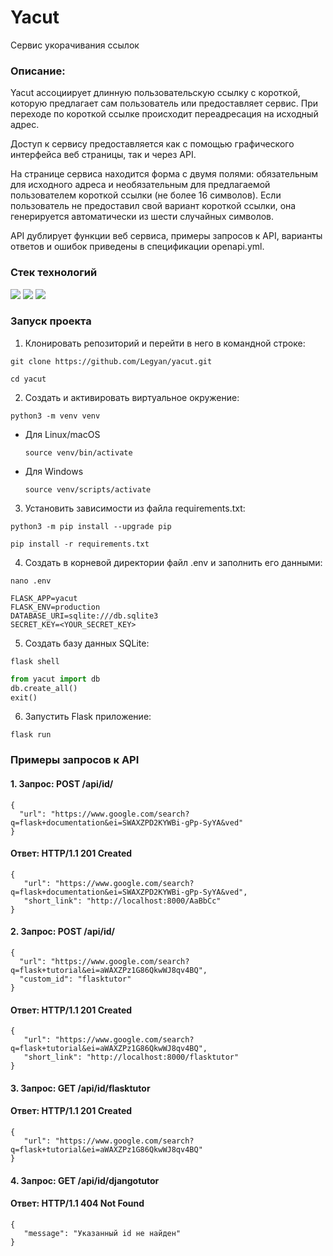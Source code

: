 # Yacut

Сервис укорачивания ссылок

### Описание:

Yacut ассоциирует длинную пользовательскую ссылку с короткой, которую предлагает сам пользователь или предоставляет сервис.
При переходе по короткой ссылке происходит переадресация на исходный адрес.

Доступ к сервису предоставляется как с помощью графического интерфейса веб страницы, так и через API.

На странице сервиса находится форма с двумя полями: обязательным для исходного адреса и необязательным для предлагаемой пользователем короткой ссылки (не более 16 символов). Если пользователь не предоставил свой вариант короткой ссылки, она генерируется автоматически из шести случайных символов.

API дублирует функции веб сервиса, примеры запросов к API, варианты ответов и ошибок приведены в спецификации openapi.yml.

### Стек технологий 

![](https://img.shields.io/badge/Python-3.10-black?style=flat&logo=python) 
![](https://img.shields.io/badge/Flask-2.0.2-black?style=flat&logo=flask)
![](https://img.shields.io/badge/SQLAlchemy-1.4.29-black?style=flat)

### Запуск проекта

1. Клонировать репозиторий и перейти в него в командной строке:

```
git clone https://github.com/Legyan/yacut.git
```

```
cd yacut
```

2. Cоздать и активировать виртуальное окружение:

```
python3 -m venv venv
```

* Для Linux/macOS

    ```
    source venv/bin/activate
    ```

* Для Windows

    ```
    source venv/scripts/activate
    ```

3. Установить зависимости из файла requirements.txt:

```
python3 -m pip install --upgrade pip
```

```
pip install -r requirements.txt
```

4. Создать в корневой директории файл .env и заполнить его данными:

```
nano .env
```

```
FLASK_APP=yacut
FLASK_ENV=production
DATABASE_URI=sqlite:///db.sqlite3
SECRET_KEY=<YOUR_SECRET_KEY>
```

5. Создать базу данных SQLite:

```
flask shell
```

```python
from yacut import db
db.create_all()
exit()
```

6. Запустить Flask приложение:

```
flask run
```

### Примеры запросов к API

#### 1. Запрос: POST /api/id/

```
{
  "url": "https://www.google.com/search?q=flask+documentation&ei=SWAXZPD2KYWBi-gPp-SyYA&ved"
}
```

#### Ответ: HTTP/1.1 201 Created

```
{
   "url": "https://www.google.com/search?q=flask+documentation&ei=SWAXZPD2KYWBi-gPp-SyYA&ved",
   "short_link": "http://localhost:8000/AaBbCc"
}
```

#### 2. Запрос: POST /api/id/

```
{
  "url": "https://www.google.com/search?q=flask+tutorial&ei=aWAXZPz1G86QkwWJ8qv4BQ",
  "custom_id": "flasktutor"
}
```

#### Ответ: HTTP/1.1 201 Created

```
{
   "url": "https://www.google.com/search?q=flask+tutorial&ei=aWAXZPz1G86QkwWJ8qv4BQ",
   "short_link": "http://localhost:8000/flasktutor"
}
```

#### 3. Запрос: GET /api/id/flasktutor

#### Ответ: HTTP/1.1 201 Created

```
{
   "url": "https://www.google.com/search?q=flask+tutorial&ei=aWAXZPz1G86QkwWJ8qv4BQ"
}
```

#### 4. Запрос: GET /api/id/djangotutor

#### Ответ: HTTP/1.1 404 Not Found

```
{
   "message": "Указанный id не найден"
}
```
